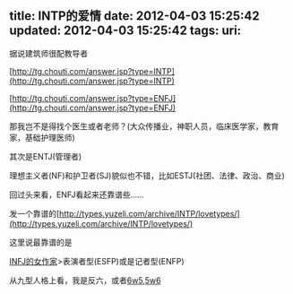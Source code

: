 title: INTP的爱情
date: 2012-04-03 15:25:42
updated: 2012-04-03 15:25:42
tags: 
uri: 
---

据说建筑师很配教导者

[](http://tg.chouti.com/answer.jsp?type=INTP)[http://tg.chouti.com/answer.jsp?type=INTP](http://tg.chouti.com/answer.jsp?type=INTP)

[](http://tg.chouti.com/answer.jsp?type=ENFJ)[http://tg.chouti.com/answer.jsp?type=ENFJ](http://tg.chouti.com/answer.jsp?type=ENFJ)

那我岂不是得找个医生或者老师？(大众传播业，神职人员，临床医学家，教育家，基础护理医师)

其次是ENTJ(管理者)

理想主义者(NF)和护卫者(SJ)貌似也不错，比如ESTJ(社团、法律、政治、商业)

回过头来看，ENFJ看起来还靠谱些……

发一个靠谱的[](http://types.yuzeli.com/archive/INTP/lovetypes/)[http://types.yuzeli.com/archive/INTP/lovetypes/](http://types.yuzeli.com/archive/INTP/lovetypes/)

这里说最靠谱的是

[INFJ的女作家](http://types.yuzeli.com/archive/INFJ/lovetypes/)><span>表演者型(ESFP)或是记者型(ENFP)</span>

 <span></span> 

<span>从九型人格上看，我是反六，或者[6w5,5w6](http://zh.wikipedia.org/wiki/%E7%AC%AC%E5%85%AD%E5%9E%8B%E4%BA%BA%E6%A0%BC)</span>